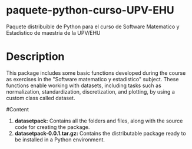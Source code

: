 # paquete-python-curso-UPV-EHU
Paquete distribuible de Python para el curso de Software Matematico y Estadistico de maestria de la UPV/EHU

# Description
This package includes some basic functions developed during the course as exercises in the "Software matematico y estadistico" subject. 
These functions enable working with datasets, including tasks such as normalization, standardization, discretization, and plotting, by using a custom class called dataset. 

#Content
1. **datasetpack:** Contains all the folders and files, along with the source code for creating the package.
2. **datasetpack-0.0.1.tar.gz:** Contains the distributable package ready to be installed in a Python environment.
